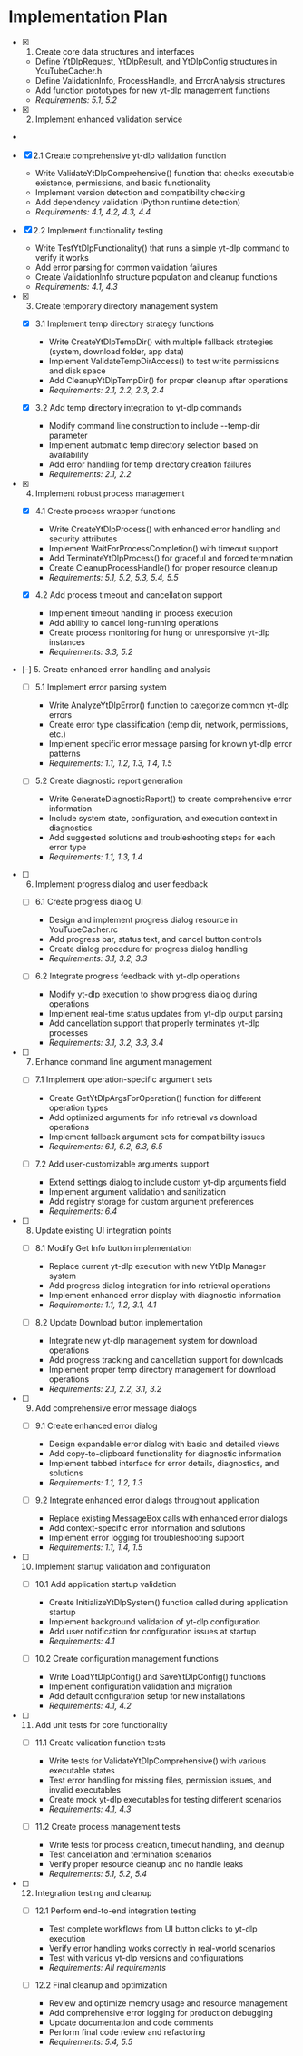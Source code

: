 # Implementation Plan

- [x] 1. Create core data structures and interfaces

  - Define YtDlpRequest, YtDlpResult, and YtDlpConfig structures in YouTubeCacher.h
  - Define ValidationInfo, ProcessHandle, and ErrorAnalysis structures
  - Add function prototypes for new yt-dlp management functions
  - _Requirements: 5.1, 5.2_

- [x] 2. Implement enhanced validation service

-

- [x] 2.1 Create comprehensive yt-dlp validation function

  - Write ValidateYtDlpComprehensive() function that checks executable existence, permissions, and basic functionality
  - Implement version detection and compatibility checking
  - Add dependency validation (Python runtime detection)
  - _Requirements: 4.1, 4.2, 4.3, 4.4_

- [x] 2.2 Implement functionality testing

  - Write TestYtDlpFunctionality() that runs a simple yt-dlp command to verify it works
  - Add error parsing for common validation failures
  - Create ValidationInfo structure population and cleanup functions
  - _Requirements: 4.1, 4.3_

- [x] 3. Create temporary directory management system

  - [x] 3.1 Implement temp directory strategy functions

    - Write CreateYtDlpTempDir() with multiple fallback strategies (system, download folder, app data)
    - Implement ValidateTempDirAccess() to test write permissions and disk space
    - Add CleanupYtDlpTempDir() for proper cleanup after operations
    - _Requirements: 2.1, 2.2, 2.3, 2.4_

  - [x] 3.2 Add temp directory integration to yt-dlp commands

    - Modify command line construction to include --temp-dir parameter
    - Implement automatic temp directory selection based on availability
    - Add error handling for temp directory creation failures
    - _Requirements: 2.1, 2.2_

- [x] 4. Implement robust process management


  - [x] 4.1 Create process wrapper functions

    - Write CreateYtDlpProcess() with enhanced error handling and security attributes
    - Implement WaitForProcessCompletion() with timeout support
    - Add TerminateYtDlpProcess() for graceful and forced termination
    - Create CleanupProcessHandle() for proper resource cleanup
    - _Requirements: 5.1, 5.2, 5.3, 5.4, 5.5_

  - [x] 4.2 Add process timeout and cancellation support


    - Implement timeout handling in process execution
    - Add ability to cancel long-running operations
    - Create process monitoring for hung or unresponsive yt-dlp instances
    - _Requirements: 3.3, 5.2_

- [-] 5. Create enhanced error handling and analysis





  - [ ] 5.1 Implement error parsing system
    - Write AnalyzeYtDlpError() function to categorize common yt-dlp errors
    - Create error type classification (temp dir, network, permissions, etc.)
    - Implement specific error message parsing for known yt-dlp error patterns
    - _Requirements: 1.1, 1.2, 1.3, 1.4, 1.5_

  - [ ] 5.2 Create diagnostic report generation
    - Write GenerateDiagnosticReport() to create comprehensive error information
    - Include system state, configuration, and execution context in diagnostics
    - Add suggested solutions and troubleshooting steps for each error type
    - _Requirements: 1.1, 1.3, 1.4_

- [ ] 6. Implement progress dialog and user feedback
  - [ ] 6.1 Create progress dialog UI
    - Design and implement progress dialog resource in YouTubeCacher.rc
    - Add progress bar, status text, and cancel button controls
    - Create dialog procedure for progress dialog handling
    - _Requirements: 3.1, 3.2, 3.3_

  - [ ] 6.2 Integrate progress feedback with yt-dlp operations
    - Modify yt-dlp execution to show progress dialog during operations
    - Implement real-time status updates from yt-dlp output parsing
    - Add cancellation support that properly terminates yt-dlp processes
    - _Requirements: 3.1, 3.2, 3.3, 3.4_

- [ ] 7. Enhance command line argument management
  - [ ] 7.1 Implement operation-specific argument sets
    - Create GetYtDlpArgsForOperation() function for different operation types
    - Add optimized arguments for info retrieval vs download operations
    - Implement fallback argument sets for compatibility issues
    - _Requirements: 6.1, 6.2, 6.3, 6.5_

  - [ ] 7.2 Add user-customizable arguments support
    - Extend settings dialog to include custom yt-dlp arguments field
    - Implement argument validation and sanitization
    - Add registry storage for custom argument preferences
    - _Requirements: 6.4_

- [ ] 8. Update existing UI integration points
  - [ ] 8.1 Modify Get Info button implementation
    - Replace current yt-dlp execution with new YtDlp Manager system
    - Add progress dialog integration for info retrieval operations
    - Implement enhanced error display with diagnostic information
    - _Requirements: 1.1, 1.2, 3.1, 4.1_

  - [ ] 8.2 Update Download button implementation
    - Integrate new yt-dlp management system for download operations
    - Add progress tracking and cancellation support for downloads
    - Implement proper temp directory management for download operations
    - _Requirements: 2.1, 2.2, 3.1, 3.2_

- [ ] 9. Add comprehensive error message dialogs
  - [ ] 9.1 Create enhanced error dialog
    - Design expandable error dialog with basic and detailed views
    - Add copy-to-clipboard functionality for diagnostic information
    - Implement tabbed interface for error details, diagnostics, and solutions
    - _Requirements: 1.1, 1.2, 1.3_

  - [ ] 9.2 Integrate enhanced error dialogs throughout application
    - Replace existing MessageBox calls with enhanced error dialogs
    - Add context-specific error information and solutions
    - Implement error logging for troubleshooting support
    - _Requirements: 1.1, 1.4, 1.5_

- [ ] 10. Implement startup validation and configuration
  - [ ] 10.1 Add application startup validation
    - Create InitializeYtDlpSystem() function called during application startup
    - Implement background validation of yt-dlp configuration
    - Add user notification for configuration issues at startup
    - _Requirements: 4.1_

  - [ ] 10.2 Create configuration management functions
    - Write LoadYtDlpConfig() and SaveYtDlpConfig() functions
    - Implement configuration validation and migration
    - Add default configuration setup for new installations
    - _Requirements: 4.1, 4.2_

- [ ] 11. Add unit tests for core functionality
  - [ ] 11.1 Create validation function tests
    - Write tests for ValidateYtDlpComprehensive() with various executable states
    - Test error handling for missing files, permission issues, and invalid executables
    - Create mock yt-dlp executables for testing different scenarios
    - _Requirements: 4.1, 4.3_

  - [ ] 11.2 Create process management tests
    - Write tests for process creation, timeout handling, and cleanup
    - Test cancellation and termination scenarios
    - Verify proper resource cleanup and no handle leaks
    - _Requirements: 5.1, 5.2, 5.4_

- [ ] 12. Integration testing and cleanup
  - [ ] 12.1 Perform end-to-end integration testing
    - Test complete workflows from UI button clicks to yt-dlp execution
    - Verify error handling works correctly in real-world scenarios
    - Test with various yt-dlp versions and configurations
    - _Requirements: All requirements_

  - [ ] 12.2 Final cleanup and optimization
    - Review and optimize memory usage and resource management
    - Add comprehensive error logging for production debugging
    - Update documentation and code comments
    - Perform final code review and refactoring
    - _Requirements: 5.4, 5.5_
